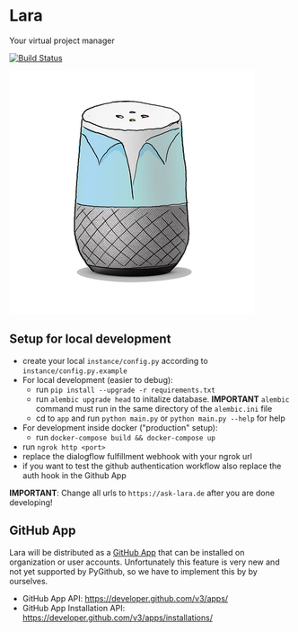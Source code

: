 # Lara
Your virtual project manager

[![Build Status](https://travis-ci.org/LaraTUB/lara.svg?branch=master)](https://travis-ci.org/LaraTUB/lara)

![Logo](app/app/static/images/lara_logo.png)

## Setup for local development
* create your local `instance/config.py` according to `instance/config.py.example`
* For local development (easier to debug):
    * run `pip install --upgrade -r requirements.txt`
    * run `alembic upgrade head` to initalize database. **IMPORTANT** `alembic` command must run in the same directory of the `alembic.ini` file
    * cd to `app` and run `python main.py` or `python main.py --help` for help
* For development inside docker ("production" setup):
    * run `docker-compose build && docker-compose up`
* run `ngrok http <port>`
* replace the dialogflow fulfillment webhook with your ngrok url
* if you want to test the github authentication workflow also replace the auth hook in the Github App


**IMPORTANT**: Change all urls to `https://ask-lara.de` after you are done developing!


## GitHub App
Lara will be distributed as a [GitHub App](https://developer.github.com/apps/building-github-apps/) that can be installed on organization or user accounts. Unfortunately this feature is very new and not yet supported by PyGithub, so we have to implement this by by ourselves.
- GitHub App API: https://developer.github.com/v3/apps/
- GitHub App Installation API: https://developer.github.com/v3/apps/installations/

